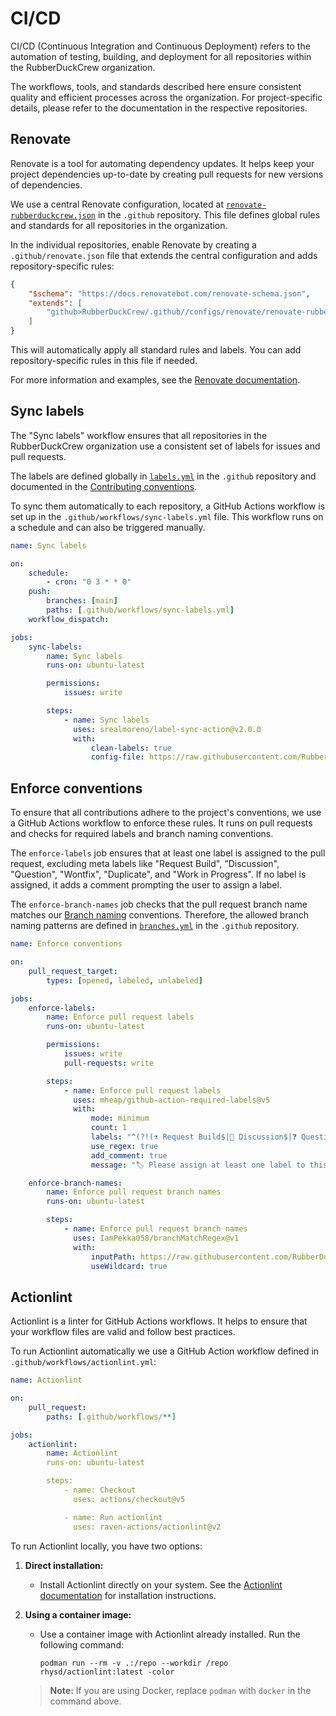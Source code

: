 # CI/CD

CI/CD (Continuous Integration and Continuous Deployment) refers to the automation of testing, building, and deployment for all repositories within the RubberDuckCrew organization.

The workflows, tools, and standards described here ensure consistent quality and efficient processes across the organization. For project-specific details, please refer to the documentation in the respective repositories.

## Renovate

Renovate is a tool for automating dependency updates. It helps keep your project dependencies up-to-date by creating pull requests for new versions of dependencies.

We use a central Renovate configuration, located at [`renovate-rubberduckcrew.json`](https://github.com/RubberDuckCrew/.github/blob/main/configs/renovate/renovate-rubberduckcrew.json) in the `.github` repository. This file defines global rules and standards for all repositories in the organization.

In the individual repositories, enable Renovate by creating a `.github/renovate.json` file that extends the central configuration and adds repository-specific rules:

```json
{
    "$schema": "https://docs.renovatebot.com/renovate-schema.json",
    "extends": [
        "github>RubberDuckCrew/.github//configs/renovate/renovate-rubberduckcrew.json"
    ]
}
```

This will automatically apply all standard rules and labels. You can add repository-specific rules in this file if needed.

For more information and examples, see the [Renovate documentation](https://docs.renovatebot.com/).

## Sync labels

The "Sync labels" workflow ensures that all repositories in the RubberDuckCrew organization use a consistent set of labels for issues and pull requests.

The labels are defined globally in [`labels.yml`](https://github.com/RubberDuckCrew/.github/blob/main/configs/conventions/labels.yml) in the `.github` repository and documented in the [Contributing conventions](/contributing/conventions#labels).

To sync them automatically to each repository, a GitHub Actions workflow is set up in the `.github/workflows/sync-labels.yml` file. This workflow runs on a schedule and can also be triggered manually.

```yml
name: Sync labels

on:
    schedule:
        - cron: "0 3 * * 0"
    push:
        branches: [main]
        paths: [.github/workflows/sync-labels.yml]
    workflow_dispatch:

jobs:
    sync-labels:
        name: Sync labels
        runs-on: ubuntu-latest

        permissions:
            issues: write

        steps:
            - name: Sync labels
              uses: srealmoreno/label-sync-action@v2.0.0
              with:
                  clean-labels: true
                  config-file: https://raw.githubusercontent.com/RubberDuckCrew/.github/refs/heads/main/configs/conventions/labels.yml
```

## Enforce conventions

To ensure that all contributions adhere to the project's conventions, we use a GitHub Actions workflow to enforce these rules. It runs on pull requests and checks for required labels and branch naming conventions.

The `enforce-labels` job ensures that at least one label is assigned to the pull request, excluding meta labels like "Request Build", "Discussion", "Question", "Wontfix", "Duplicate", and "Work in Progress". If no label is assigned, it adds a comment prompting the user to assign a label.

The `enforce-branch-names` job checks that the pull request branch name matches our [Branch naming](/contributing/conventions#branch-naming) conventions. Therefore, the allowed branch naming patterns are defined in [`branches.yml`](https://github.com/RubberDuckCrew/.github/blob/main/configs/conventions/branches.yml) in the `.github` repository.

```yml
name: Enforce conventions

on:
    pull_request_target:
        types: [opened, labeled, unlabeled]

jobs:
    enforce-labels:
        name: Enforce pull request labels
        runs-on: ubuntu-latest

        permissions:
            issues: write
            pull-requests: write

        steps:
            - name: Enforce pull request labels
              uses: mheap/github-action-required-labels@v5
              with:
                  mode: minimum
                  count: 1
                  labels: "^(?!(⚗️ Request Build$|💬 Discussion$|❓ Question$|❌ Wontfix$|🔄 Duplicate$|🚧 Work in Progress$)).+" # Exclude meta labels (do not describe PR content)
                  use_regex: true
                  add_comment: true
                  message: "🏷️ Please assign at least one label to this pull request before requesting a review. See our [contributing conventions](https://rubberduckcrew.pages.dev/contributing/conventions) for details."

    enforce-branch-names:
        name: Enforce pull request branch names
        runs-on: ubuntu-latest

        steps:
            - name: Enforce pull request branch names
              uses: IamPekka058/branchMatchRegex@v1
              with:
                  inputPath: https://raw.githubusercontent.com/RubberDuckCrew/.github/refs/heads/main/configs/conventions/branches.yml
                  useWildcard: true
```

## Actionlint

Actionlint is a linter for GitHub Actions workflows. It helps to ensure that your workflow files are valid and follow best practices.

To run Actionlint automatically we use a GitHub Action workflow defined in `.github/workflows/actionlint.yml`:

```yml
name: Actionlint

on:
    pull_request:
        paths: [.github/workflows/**]

jobs:
    actionlint:
        name: Actionlint
        runs-on: ubuntu-latest

        steps:
            - name: Checkout
              uses: actions/checkout@v5

            - name: Run actionlint
              uses: raven-actions/actionlint@v2
```

To run Actionlint locally, you have two options:

1. **Direct installation:**

    - Install Actionlint directly on your system. See the [Actionlint documentation](https://github.com/rhysd/actionlint/blob/v1.7.7/docs/install.md) for installation instructions.

2. **Using a container image:**

    - Use a container image with Actionlint already installed. Run the following command:

        ```shell
        podman run --rm -v .:/repo --workdir /repo rhysd/actionlint:latest -color
        ```

    > **Note:** If you are using Docker, replace `podman` with `docker` in the command above.
